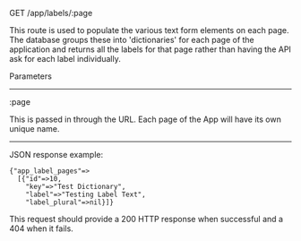 GET /app/labels/:page

This route is used to populate the various text form elements on each page. The database groups these into 'dictionaries' for each page of the application and returns all the labels for that page rather than having the API ask for each label individually. 

Parameters
***
:page

This is passed in through the URL. Each page of the App will have its own unique name.
***


JSON response example:

```
{"app_label_pages"=>
  [{"id"=>10,
    "key"=>"Test Dictionary",
    "label"=>"Testing Label Text",
    "label_plural"=>nil}]}
```

This request should provide a 200 HTTP response when successful and a 404 when it fails.